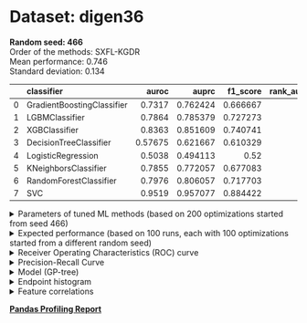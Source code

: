 # Dataset: digen36
**Random seed: 466**<br/>
Order of the methods: SXFL-KGDR<br/>
Mean performance: 0.746<br/>
Standard deviation: 0.134<br/>


|    | classifier                 |   auroc |    auprc |   f1_score |   rank_auroc |   rank_auprc |   rank_f1 |
|---:|:---------------------------|--------:|---------:|-----------:|-------------:|-------------:|----------:|
|  0 | GradientBoostingClassifier | 0.7317  | 0.762424 |   0.666667 |            6 |            6 |         6 |
|  1 | LGBMClassifier             | 0.7864  | 0.785379 |   0.727273 |            4 |            4 |         3 |
|  2 | XGBClassifier              | 0.8363  | 0.851609 |   0.740741 |            2 |            2 |         2 |
|  3 | DecisionTreeClassifier     | 0.57675 | 0.621667 |   0.610329 |            7 |            7 |         7 |
|  4 | LogisticRegression         | 0.5038  | 0.494113 |   0.52     |            8 |            8 |         8 |
|  5 | KNeighborsClassifier       | 0.7855  | 0.772057 |   0.677083 |            4 |            5 |         5 |
|  6 | RandomForestClassifier     | 0.7976  | 0.806057 |   0.717703 |            3 |            3 |         4 |
|  7 | SVC                        | 0.9519  | 0.957077 |   0.884422 |            1 |            1 |         1 |



<details>
<summary>Parameters of tuned ML methods (based on 200 optimizations started from seed 466)</summary>


```
GradientBoostingClassifier(learning_rate=0.18336196491653062,
                           loss='exponential', max_depth=6, min_samples_leaf=44,
                           n_iter_no_change=9, random_state=466, tol=1e-07,
                           validation_fraction=0.12)
LGBMClassifier(deterministic=True, force_row_wise=True, max_depth=9,
               metric='binary_logloss', n_estimators=65, n_jobs=1,
               num_leaves=512, objective='binary', random_state=466)
XGBClassifier(alpha=0.004006471734443385, base_score=0.5, booster='dart',
              colsample_bylevel=1, colsample_bynode=1, colsample_bytree=1,
              eta=0.9956944262441327, eval_metric='logloss', gamma=0.2,
              gpu_id=-1, importance_type='gain', interaction_constraints='',
              learning_rate=0.995694399, max_delta_step=0, max_depth=10,
              min_child_weight=1, missing=nan, monotone_constraints='()',
              n_estimators=94, n_jobs=1, nthread=1, num_parallel_tree=1,
              random_state=466, reg_alpha=0.00400647195,
              reg_lambda=97.27421245846705, scale_pos_weight=1, subsample=1,
              tree_method='exact', use_label_encoder=False,
              validate_parameters=1, ...)
DecisionTreeClassifier(max_depth=9, min_samples_leaf=8, min_samples_split=17,
                       random_state=466)
LogisticRegression(C=0.30175834821259256, penalty='l1', random_state=466,
                   solver='liblinear')
KNeighborsClassifier(metric='euclidean', n_neighbors=40, p=4,
                     weights='distance')
RandomForestClassifier(criterion='entropy', max_depth=9, max_features=None,
                       min_samples_leaf=7, min_samples_split=14,
                       n_estimators=98, random_state=466)
SVC(C=28003.590453299326, class_weight='balanced', coef0=5.7, degree=2,
    kernel='poly', probability=True, random_state=466,
    tol=0.000266168554894406)
```

</details>

<details>
<summary>Expected performance (based on 100 runs, each with 100 optimizations started from a different random seed)</summary>
<img src='digen36_466-box.svg' width=40% />
</details>

<details>
<summary>Receiver Operating Characteristics (ROC) curve</summary>
<img src='digen36_466-roc.svg' width=40% />
</details>

<details>
<summary>Precision-Recall Curve</summary>
<img src='digen36_466-prc.svg' width=40% />
</details>

<details>
<summary>Model (GP-tree)</summary>
<img src='digen36_466-model.svg' height=10% />
</details>

<details>
<summary>Endpoint histogram</summary>
<img src='digen36_466-endpoint.svg' width=40% />
</details>

<details>
<summary>Feature correlations</summary>
<img src='digen36_466-corr.svg' width=40% />
</details>

[**Pandas Profiling Report**](https://epistasislab.github.io/digen/profile/digen36_466.html)